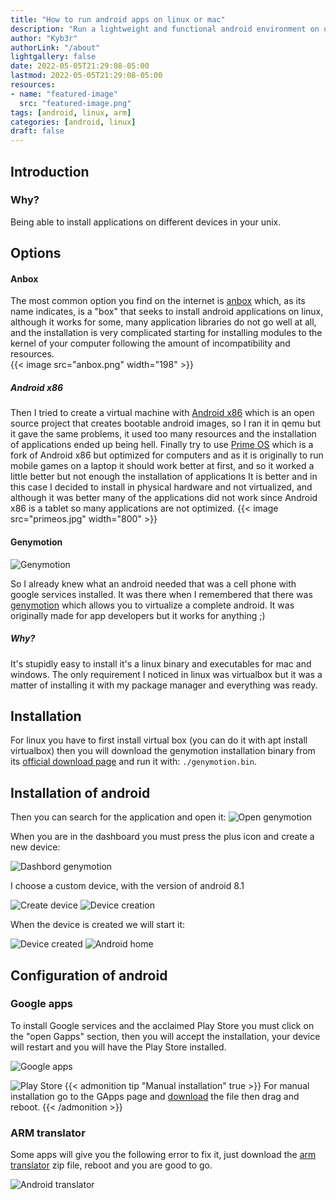 ```yaml
---
title: "How to run android apps on linux or mac"
description: "Run a lightweight and functional android environment on unix."
author: "Kyb3r"
authorLink: "/about"
lightgallery: false
date: 2022-05-05T21:29:08-05:00
lastmod: 2022-05-05T21:29:08-05:00
resources:
- name: "featured-image"
  src: "featured-image.png"
tags: [android, linux, arm]
categories: [android, linux]
draft: false
---
```

## Introduction

### Why?
Being able to install applications on different devices in your unix.

## Options
#### Anbox
The most common option you find on the internet is [anbox](https://anbox.io) which, as its name indicates, is a "box" that seeks to install android applications on linux, although it works for some, many application libraries do not go well at all, and the installation is very complicated starting for installing modules to the kernel of your computer following the amount of incompatibility and resources.
<br>
{{< image src="anbox.png" width="198" >}}

##### Android x86
Then I tried to create a virtual machine with [Android x86](https://www.android-x86.org) which is an open source project that creates bootable android images, so I ran it in qemu but it gave the same problems, it used too many resources and the installation of applications ended up being hell. Finally try to use [Prime OS](https://www.primeos.in) which is a fork of Android x86 but optimized for computers and as it is originally to run mobile games on a laptop it should work better at first, and so it worked a little better but not enough the installation of applications It is better and in this case I decided to install in physical hardware and not virtualized, and although it was better many of the applications did not work since Android x86 is a tablet so many applications are not optimized.
{{< image src="primeos.jpg" width="800" >}}

#### Genymotion
![Genymotion](genymotion.jpg)

So I already knew what an android needed that was a cell phone with google services installed. It was there when I remembered that there was [genymotion](https://www.genymotion.com) which allows you to virtualize a complete android. It was originally made for app developers but it works for anything ;)

##### Why?
It's stupidly easy to install it's a linux binary and executables for mac and windows. The only requirement I noticed in linux was virtualbox but it was a matter of installing it with my package manager and everything was ready.

## Installation
For linux you have to first install virtual box (you can do it with apt install virtualbox) then you will download the genymotion installation binary from its [official download page](https://www.genymotion.com/download) and run it with: `./genymotion.bin`.

## Installation of android
Then you can search for the application and open it:
![Open genymotion](open-genymotion.png)

When you are in the dashboard you must press the plus icon and create a new device:

![Dashbord genymotion](dashboard-genymotion.png)

I choose a custom device, with the version of android 8.1

![Create device](create-device.png)
![Device creation](device-creation.png)

When the device is created we will start it:

![Device created](device-installed.png)
![Android home](android-home.png)

## Configuration of android
### Google apps
To install Google services and the acclaimed Play Store you must click on the "open Gapps" section, then you will accept the installation, your device will restart and you will have the Play Store installed.

![Google apps](google-apps.png)

![Play Store](play-store.png)
{{< admonition tip "Manual installation" true >}}
For manual installation go to the GApps page and [download](https://opengapps.org/?source=genymotion) the file then drag and reboot.
{{< /admonition >}}

### ARM translator
Some apps will give you the following error to fix it, just download the [arm translator](https://mega.nz/folder/JhcFwKpC#yfhfeUzvIZoSdBgfdZ9Ygg) zip file, reboot and you are good to go.

![Android translator](android-translator.png)
